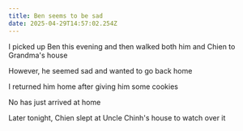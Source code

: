 ```yaml
---
title: Ben seems to be sad
date: 2025-04-29T14:57:02.254Z
---
```


I picked up Ben this evening and then walked both him and Chien to Grandma's house

However, he seemed sad and wanted to go back home

I returned him home after giving him some cookies

No has just arrived at home

Later tonight, Chien slept at Uncle Chinh's house to watch over it
